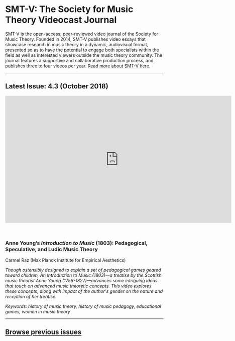 # SMT-V: The Society for Music Theory Videocast Journal

SMT-V is the open-access, peer-reviewed video journal of the Society for Music Theory. Founded in 2014, SMT-V publishes video essays that showcase research in music theory in a dynamic, audiovisual format, presented so as to have the potential to engage both specialists within the field as well as interested viewers outside the music theory community. The journal features a supportive and collaborative production process, and publishes three to four videos per year. [Read more about SMT-V here.](about)

<hr>

## Latest Issue: 4.3 (October 2018)

<div class="intrinsic-container intrinsic-container-16x9">
<center><iframe src="https://player.vimeo.com/video/278578821" width="720" height="405" frameborder="0" webkitallowfullscreen mozallowfullscreen allowfullscreen></iframe></center>
</div><p>&nbsp;</p>

### Anne Young’s *Introduction to Music* (1803): Pedagogical, Speculative, and Ludic Music Theory
Carmel Raz (Max Planck Institute for Empirical Aesthetics)

*Though ostensibly designed to explain a set of pedagogical games geared toward children, An Introduction to Music (1803)—a treatise by the Scottish music theorist Anne Young (1756-1827)—advances some intriguing ideas that touch on advanced music theoretic concepts. This video explores these concepts, along with impact of the author's gender on the nature and reception of her treatise.*

*Keywords: history of music theory, history of music pedagogy, educational games, women in music theory*
<hr>

## [Browse previous issues](archives)

